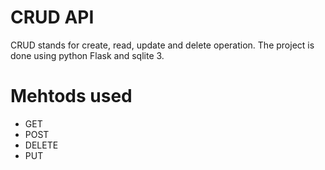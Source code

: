 # CRUD API

CRUD stands for create, read, update and delete operation.
The project is done using python Flask and sqlite 3.

# Mehtods used

* GET
* POST
* DELETE
* PUT
